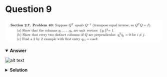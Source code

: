 # Question 9
![alt text](q9.png)

<details open>
<summary><b>Answer</b></summary>

![alt text](a9.svg)
</details>

<details>
<summary><b>Solution</b></summary>

![alt text](s9.png)
</details>